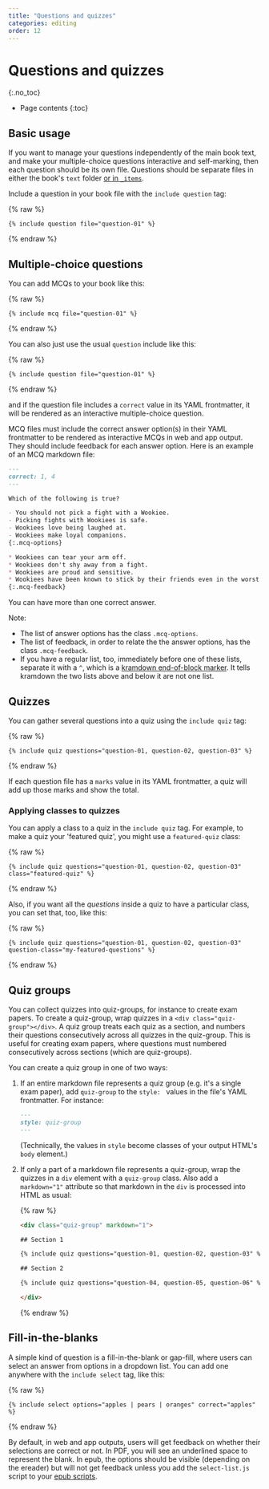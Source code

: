 ```yaml
---
title: "Questions and quizzes"
categories: editing
order: 12
---
```


# Questions and quizzes
{:.no_toc}

* Page contents
{:toc}

## Basic usage

If you want to manage your questions independently of the main book text, and make your multiple-choice questions interactive and self-marking, then each question should be its own file. Questions should be separate files in either the book's `text` folder [or in `_items`](../setup/repeatable-items.html).

Include a question in your book file with the `include question` tag:

{% raw %}
```
{% include question file="question-01" %}
```
{% endraw %}

## Multiple-choice questions

You can add MCQs to your book like this:

{% raw %}
```
{% include mcq file="question-01" %}
```
{% endraw %}

You can also just use the usual `question` include like this:

{% raw %}
```
{% include question file="question-01" %}
```
{% endraw %}

and if the question file includes a `correct` value in its YAML frontmatter, it will be rendered as an interactive multiple-choice question.

MCQ files must include the correct answer option(s) in their YAML frontmatter to be rendered as interactive MCQs in web and app output. They should include feedback for each answer option. Here is an example of an MCQ markdown file:

``` md
---
correct: 1, 4
---

Which of the following is true?

- You should not pick a fight with a Wookiee.
- Picking fights with Wookiees is safe.
- Wookiees love being laughed at.
- Wookiees make loyal companions.
{:.mcq-options}

* Wookiees can tear your arm off.
* Wookiees don't shy away from a fight.
* Wookiees are proud and sensitive.
* Wookiees have been known to stick by their friends even in the worst circumstances.
{:.mcq-feedback}
```

You can have more than one correct answer.

Note:

* The list of answer options has the class `.mcq-options`.
* The list of feedback, in order to relate the the answer options, has the class `.mcq-feedback`.
* If you have a regular list, too, immediately before one of these lists, separate it with a `^`, which is a [kramdown end-of-block marker](https://kramdown.gettalong.org/syntax.html#eob-marker). It tells kramdown the two lists above and below it are not one list.

## Quizzes

You can gather several questions into a quiz using the `include quiz` tag:

{% raw %}
```
{% include quiz questions="question-01, question-02, question-03" %}
```
{% endraw %}

If each question file has a `marks` value in its YAML frontmatter, a quiz will add up those marks and show the total.

### Applying classes to quizzes

You can apply a class to a quiz in the `include quiz` tag. For example, to make a quiz your 'featured quiz', you might use a `featured-quiz` class:

{% raw %}
``` liquid
{% include quiz questions="question-01, question-02, question-03" class="featured-quiz" %}
```
{% endraw %}

Also, if you want all the *questions* inside a quiz to have a particular class, you can set that, too, like this:

{% raw %}
``` liquid
{% include quiz questions="question-01, question-02, question-03" question-class="my-featured-questions" %}
```
{% endraw %}

## Quiz groups

You can collect quizzes into quiz-groups, for instance to create exam papers. To create a quiz-group, wrap quizzes in a `<div class="quiz-group"></div>`. A quiz group treats each quiz as a section, and numbers their questions consecutively across all quizzes in the quiz-group. This is useful for creating exam papers, where questions must numbered consecutively across sections (which are quiz-groups).

You can create a quiz group in one of two ways:

1. If an entire markdown file represents a quiz group (e.g. it's a single exam paper), add `quiz-group` to the `style: ` values in the file's YAML frontmatter. For instance:

   ``` md
   ---
   style: quiz-group
   ---
   ```

   (Technically, the values in `style` become classes of your output HTML's `body` element.)

2. If only a part of a markdown file represents a quiz-group, wrap the quizzes in a `div` element with a `quiz-group` class. Also add a `markdown="1"` attribute so that markdown in the `div` is processed into HTML as usual:

   {% raw %}
   ``` html
   <div class="quiz-group" markdown="1">

   ## Section 1

   {% include quiz questions="question-01, question-02, question-03" %}

   ## Section 2

   {% include quiz questions="question-04, question-05, question-06" %}
   
   </div>
    ```
    {% endraw %}

## Fill-in-the-blanks

A simple kind of question is a fill-in-the-blank or gap-fill, where users can select an answer from options in a dropdown list. You can add one anywhere with the `include select` tag, like this:

{% raw %}
``` liquid
{% include select options="apples | pears | oranges" correct="apples" %}
```
{% endraw %}

By default, in web and app outputs, users will get feedback on whether their selections are correct or not. In PDF, you will see an underlined space to represent the blank. In epub, the options should be visible (depending on the ereader) but will not get feedback unless you add the `select-list.js` script to your [epub scripts](../advanced/javascript.html#adding-scripts-to-epubs).
